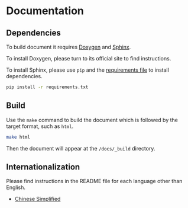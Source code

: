 # Documentation

## Dependencies

To build document it requires [Doxygen](https://www.doxygen.nl/) and [Sphinx](https://www.sphinx-doc.org/).

To install Doxygen, please turn to its official site to find instructions.

To install Sphinx, please use `pip` and the [requirements file](./requirements.txt) to install dependencies.

```bash
pip install -r requirements.txt
```

## Build

Use the `make` command to build the document which is followed by the target format, such as `html`.

```bash
make html
```

Then the document will appear at the `/docs/_build` directory.

## Internationalization

Please find instructions in the README file for each language other than English.

- [Chinese Simplified](./README.zh_CN.md)

